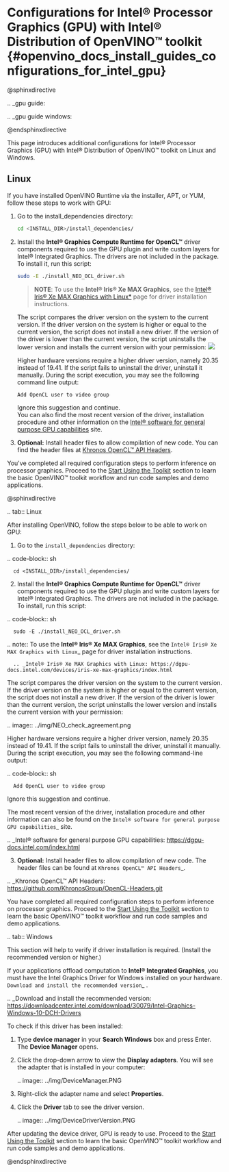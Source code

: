 # Configurations for Intel® Processor Graphics (GPU) with Intel® Distribution of OpenVINO™ toolkit {#openvino_docs_install_guides_configurations_for_intel_gpu}


@sphinxdirective

.. _gpu guide:

.. _gpu guide windows:

@endsphinxdirective


This page introduces additional configurations for Intel® Processor Graphics (GPU) with Intel® Distribution of OpenVINO™ toolkit on Linux and Windows.

## Linux

If you have installed OpenVINO Runtime via the installer, APT, or YUM, follow these steps to work with GPU:

1. Go to the install_dependencies directory:
   ```sh
   cd <INSTALL_DIR>/install_dependencies/
   ```

2. Install the **Intel® Graphics Compute Runtime for OpenCL™** driver components required to use the GPU plugin and write custom layers for Intel® Integrated Graphics. The drivers are not included in the package. To install it, run this script:
   ```sh
   sudo -E ./install_NEO_OCL_driver.sh
   ```
   > **NOTE**: To use the **Intel® Iris® Xe MAX Graphics**, see the [Intel® Iris® Xe MAX Graphics with Linux*](https://dgpu-docs.intel.com/devices/iris-xe-max-graphics/index.html) page for driver installation instructions.
   
   The script compares the driver version on the system to the current version. If the driver version on the system is higher or equal to the current version, the script does 
   not install a new driver. If the version of the driver is lower than the current version, the script uninstalls the lower version and installs the current version with your permission:
   ![](../img/NEO_check_agreement.png) 

   Higher hardware versions require a higher driver version, namely 20.35 instead of 19.41. If the script fails to uninstall the driver, uninstall it manually. During the script execution, you may see the following command line output:  
   ```sh
   Add OpenCL user to video group    
   ```
   Ignore this suggestion and continue.<br>
   You can also find the most recent version of the driver, installation procedure and other information on the [Intel® software for general purpose GPU capabilities](https://dgpu-docs.intel.com/index.html) site.

3. **Optional:** Install header files to allow compilation of new code. You can find the header files at [Khronos OpenCL™ API Headers](https://github.com/KhronosGroup/OpenCL-Headers.git).

You've completed all required configuration steps to perform inference on processor graphics. 
Proceed to the <a href="openvino_docs_install_guides_installing_openvino_linux.html#get-started">Start Using the Toolkit</a> section to learn the basic OpenVINO™ toolkit workflow and run code samples and demo applications.

@sphinxdirective

.. tab:: Linux

   After installing OpenVINO, follow the steps below to be able to work on GPU:

   1. Go to the `install_dependencies` directory:


   .. code-block:: sh

      cd <INSTALL_DIR>/install_dependencies/

   2. Install the **Intel® Graphics Compute Runtime for OpenCL™** driver components required to use the GPU plugin and write custom layers for Intel® Integrated Graphics. The drivers are not included in the package. To install, run this script:

   .. code-block:: sh

      sudo -E ./install_NEO_OCL_driver.sh

   .. note:: To use the **Intel® Iris® Xe MAX Graphics**, see the `Intel® Iris® Xe MAX Graphics with Linux`_ page for driver installation instructions.

      .. _Intel® Iris® Xe MAX Graphics with Linux: https://dgpu-docs.intel.com/devices/iris-xe-max-graphics/index.html
   
   The script compares the driver version on the system to the current version. If the driver version on the system is higher or equal to the current version, the script does not install a new driver. If the version of the driver is lower than the current version, the script uninstalls the lower version and installs the current version with your permission:

   .. image:: ../img/NEO_check_agreement.png

   Higher hardware versions require a higher driver version, namely 20.35 instead of 19.41. If the script fails to uninstall the driver, uninstall it manually. During the script execution, you may see the following command-line output: 

   .. code-block:: sh

      Add OpenCL user to video group    

   Ignore this suggestion and continue.<br>

 The most recent version of the driver, installation procedure and other information can also be found on the `Intel® software for general purpose GPU capabilities`_ site.

   .. _Intel® software for general purpose GPU capabilities: https://dgpu-docs.intel.com/index.html

   3. **Optional:** Install header files to allow compilation of new code. The header files can be found at `Khronos OpenCL™ API Headers`_.
   
   .. _Khronos OpenCL™ API Headers: https://github.com/KhronosGroup/OpenCL-Headers.git

   You have completed all required configuration steps to perform inference on processor graphics. 
   Proceed to the <a href="openvino_docs_install_guides_installing_openvino_linux.html#get-started">Start Using the Toolkit</a> section to learn the basic OpenVINO™ toolkit workflow and run code samples and demo applications.

.. tab:: Windows

   This section will help to verify if driver installation is required. (Install the recommended version or higher.)

   If your applications offload computation to **Intel® Integrated Graphics**, you must have the Intel Graphics Driver for Windows installed on your hardware.
   `Download and install the recommended version`_ . 
   
   .. _Download and install the recommended version: https://downloadcenter.intel.com/download/30079/Intel-Graphics-Windows-10-DCH-Drivers

   To check if this driver has been installed:

   1. Type **device manager** in your **Search Windows** box and press Enter. The **Device Manager** opens.

   2. Click the drop-down arrow to view the **Display adapters**. You will see the adapter that is installed in your computer:

      .. image:: ../img/DeviceManager.PNG

   3. Right-click the adapter name and select **Properties**.

   4. Click the **Driver** tab to see the driver version. 

      .. image:: ../img/DeviceDriverVersion.PNG

   After updating the device driver, GPU is ready to use. Proceed to the <a href="openvino_docs_install_guides_installing_openvino_windows.html#get-started">Start Using the Toolkit</a> section to learn the basic OpenVINO™ toolkit workflow and run code samples and demo applications.


@endsphinxdirective